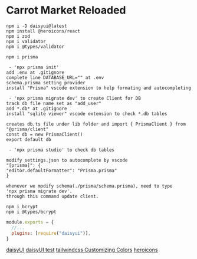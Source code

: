 # Carrot Market Reloaded

```terminal
npm i -D daisyui@latest
npm install @heroicons/react
npm i zod
npm i validator
npm i @types/validator

npm i prisma
```

```prisma setting
 - 'npx prisma init'
add .env at .gitignore
complete line DATABASE_URL="" at .env
schema.prisma setting provider
install "Prisma" vscode extension to help formating and autocompleting

 - 'npx prisma migrate dev' to create Client for DB
track db file name set as "add_user"
add *.db* at .gitignore
install "sqlite viewer" vscode extension to check *.db tables

creates db.ts file under lib folder and import { PrismaClient } from "@prisma/client"
const db = new PrismaClient()
export default db

 - 'npx prisma studio' to check db tables

modify settings.json to autocomplete by vscode
"[prisma]": {
"editor.defaultFormatter": "Prisma.prisma"
}

whenever we modify schema(./prisma/schema.prisma), need to type
'npx prisma migrate dev'.
through this command update client.
```

```password hashing
npm i bcrypt
npm i @types/bcrypt
```

```tailwind.config.js
module.exports = {
  //...
  plugins: [require("daisyui")],
}
```

[daisyUI](https://daisyui.com/docs/install/)
[daisyUI test](https://stackblitz.com/edit/daisyui-nextjs?file=tailwind.config.js)
[tailwindcss Customizing Colors](https://tailwindcss.com/docs/customizing-colors)
[heroicons](https://github.com/tailwindlabs/heroicons)
